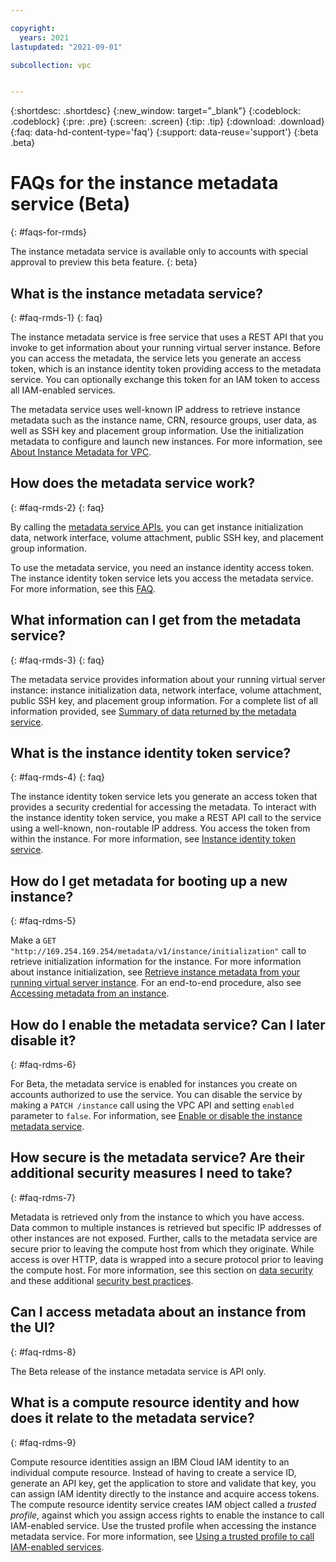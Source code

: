 ```yaml
---

copyright:
  years: 2021
lastupdated: "2021-09-01"

subcollection: vpc


---
```


{:shortdesc: .shortdesc}
{:new_window: target="_blank"}
{:codeblock: .codeblock}
{:pre: .pre}
{:screen: .screen}
{:tip: .tip}
{:download: .download}
{:faq: data-hd-content-type='faq'}
{:support: data-reuse='support'}
{:beta .beta}

# FAQs for the instance metadata service (Beta)
{: #faqs-for-rmds}

The instance metadata service is available only to accounts with special approval to preview this beta feature.
{: beta}

## What is the instance metadata service?
{: #faq-rmds-1}
{: faq}

The instance metadata service is free service that uses a REST API that you invoke to get information about your running virtual server instance. Before you can access the metadata, the service lets you generate an access token, which is an instance identity token providing access to the metadata service. You can optionally exchange this token for an IAM token to access all IAM-enabled services. 

The metadata service uses well-known IP address to retrieve instance metadata such as the instance name, CRN, resource groups, user data, as well as SSH key and placement group information. Use the initialization metadata to configure and launch new instances. For more information, see [About Instance Metadata for VPC](/docs/vpc?topic=vpc-imd-about).

## How does the metadata service work?
{: #faq-rmds-2}
{: faq}

By calling the [metadata service APIs](/apidocs/vpc-metadata-beta), you can get instance initialization data, network interface, volume attachment, public SSH key, and placement group information.

To use the metadata service, you need an instance identity access token. The instance identity token service lets you access the metadata service. For more information, see this [FAQ](#faq-rmds-4).

## What information can I get from the metadata service?
{: #faq-rmds-3}
{: faq}

The metadata service provides information about your running virtual server instance: instance initialization data, network interface, volume attachment, public SSH key, and placement group information. For a complete list of all information provided, see [Summary of data returned by the metadata service](/docs/vpc?topic=vpc-imd-metadata-summary).

## What is the instance identity token service? 
{: #faq-rmds-4}
{: faq}

The instance identity token service lets you generate an access token that provides a security credential for accessing the metadata. To interact with the instance identity token service, you make a REST API call to the service using a well-known, non-routable IP address. You access the token from within the instance. For more information, see [Instance identity token service](/docs/vpc?topic=vpc-imd-about#imd-vpc-access-token).

## How do I get metadata for booting up a new instance?
{: #faq-rdms-5}

Make a `GET "http://169.254.169.254/metadata/v1/instance/initialization"` call to retrieve initialization information for the instance. For more information about instance initialization, see [Retrieve instance metadata from your running virtual server instance](/docs/vpc?topic=vpc-imd-get-metadata#imd-retrieve-instance-data). For an end-to-end procedure, also see [Accessing metadata from an instance](/docs/vpc?topic=vpc-imd-access-instance-metadata).

## How do I enable the metadata service? Can I later disable it?
{: #faq-rdms-6}

For Beta, the metadata service is enabled for instances you create on accounts authorized to use the service. You can disable the service by making a `PATCH /instance` call using the VPC API and setting `enabled` parameter to `false`. For information, see [Enable or disable the instance metadata service](/docs/vpc?topic=vpc-imd-configure-service#imd-metadata-service-enable).

## How secure is the metadata service? Are their additional security measures I need to take?
{: #faq-rdms-7}

Metadata is retrieved only from the instance to which you have access. Data common to multiple instances is retrieved but specific IP addresses of other instances are not exposed. Further, calls to the metadata service are secure prior to leaving the compute host from which they originate. While access is over HTTP, data is wrapped into a secure protocol prior to leaving the compute host. For more information, see this section on [data security](/docs/vpc?topic=vpc-imd-about#imd-security) and these additional [security best practices](/docs/vpc?topic=vpc-imd-security-best-practices).

## Can I access metadata about an instance from the UI?
{: #faq-rdms-8}

The Beta release of the instance metadata service is API only.

## What is a compute resource identity and how does it relate to the metadata service?
{: #faq-rdms-9}

Compute resource identities assign an IBM Cloud IAM identity to an individual compute resource. Instead of having to create a service ID, generate an API key, get the application to store and validate that key, you can assign IAM identity directly to the instance and acquire access tokens. The compute resource identity service creates IAM object called a _trusted profile_, against which you assign access rights to enable the instance to call IAM-enabled service. Use the trusted profile when accessing the instance metadata service. For more information, see [Using a trusted profile to call IAM-enabled services](/docs/vpc?topic=vpc-imd-trusted-profile-metadata).
